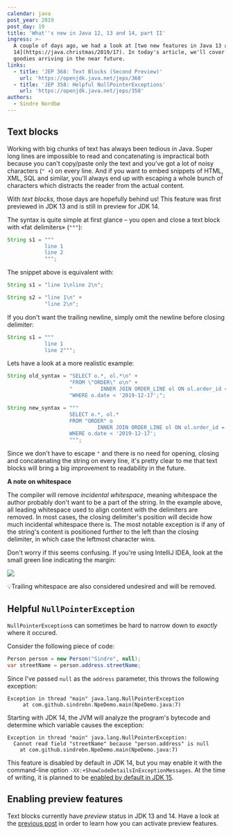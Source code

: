 ```yaml
---
calendar: java
post_year: 2019
post_day: 19
title: 'What''s new in Java 12, 13 and 14, part II'
ingress: >-
  A couple of days ago, we had a look at [two new features in Java 13 and
  14](https://java.christmas/2019/17). In today's article, we'll cover some more
  goodies arriving in the near future.
links:
  - title: 'JEP 368: Text Blocks (Second Preview)'
    url: 'https://openjdk.java.net/jeps/368'
  - title: 'JEP 358: Helpful NullPointerExceptions'
    url: 'https://openjdk.java.net/jeps/358'
authors:
  - Sindre Nordbø
---
```

## Text blocks

Working with big chunks of text has always been tedious in Java. Super long lines are impossible to read and concatenating is impractical both because you can't copy/paste only the text and you've got a lot of noisy characters (`" +`) on every line. And if you want to embed snippets of HTML, XML, SQL and similar, you'll always end up with escaping a whole bunch of characters which distracts the reader from the actual content.

With _text blocks_, those days are hopefully behind us! This feature was first previewed in JDK 13 and is still in preview for JDK 14.

The syntax is quite simple at first glance – you open and close a text block with «fat delimiters» (`"""`):

```java
String s1 = """
            line 1
            line 2
            """;
```

The snippet above is equivalent with:

```java
String s1 = "line 1\nline 2\n";

String s2 = "line 1\n" +
            "line 2\n";
```

If you don't want the trailing newline, simply omit the newline before closing delimiter:

```java
String s1 = """
            line 1
            line 2""";
```

Lets have a look at a more realistic example:

```java
String old_syntax = "SELECT o.*, ol.*\n" +
                    "FROM \"ORDER\" o\n" +
                    "         INNER JOIN ORDER_LINE ol ON ol.order_id = o.id\n" +
                    "WHERE o.date < '2019-12-17';";

String new_syntax = """
                    SELECT o.*, ol.*
                    FROM "ORDER" o
                             INNER JOIN ORDER_LINE ol ON ol.order_id = o.id
                    WHERE o.date < '2019-12-17';
                    """;
```

Since we don't have to escape `"` and there is no need for opening, closing and concatenating the string on every line, it's pretty clear to me that text blocks will bring a big improvement to readability in the future.

**A note on whitespace**

The compiler will remove _incidental whitespace_, meaning whitespace the author probably don't want to be a part of the string. In the example above, all leading whitespace used to align content with the delimiters are removed. In most cases, the closing delimiter's position will decide how much incidental whitespace there is. The most notable exception is if any of the string's content is positioned further to the left than the closing delimiter, in which case the leftmost character wins.

Don't worry if this seems confusing. If you're using IntelliJ IDEA, look at the small green line indicating the margin:

![](https://i.ibb.co/Tb02s68/text-block-margin.png)

💡Trailing whitespace are also considered undesired and will be removed.

## Helpful `NullPointerException`

`NullPointerException`s can sometimes be hard to narrow down to _exactly_ where it occured.

Consider the following piece of code:

```java
Person person = new Person("Sindre", null);
var streetName = person.address.streetName;
```

Since I've passed `null` as the `address` parameter, this throws the following exception:

```
Exception in thread "main" java.lang.NullPointerException
	 at com.github.sindrebn.NpeDemo.main(NpeDemo.java:7)
```

Starting with JDK 14, the JVM will analyze the program's bytecode and determine which variable causes the exception:

```
Exception in thread "main" java.lang.NullPointerException:
  Cannot read field "streetName" because "person.address" is null
    at com.github.sindrebn.NpeDemo.main(NpeDemo.java:7)
```

This feature is disabled by default in JDK 14, but you may enable it with the command-line option `-XX:+ShowCodeDetailsInExceptionMessages`. At the time of writing, it is planned to be [enabled by default in JDK 15](https://bugs.openjdk.java.net/browse/JDK-8233014?focusedCommentId=14296165&page=com.atlassian.jira.plugin.system.issuetabpanels%3Acomment-tabpanel#comment-14296165).

## Enabling preview features

Text blocks currently have _preview_ status in JDK 13 and 14. Have a look at the [previous post](https://java.christmas/2019/17) in order to learn how you can activate preview features.
